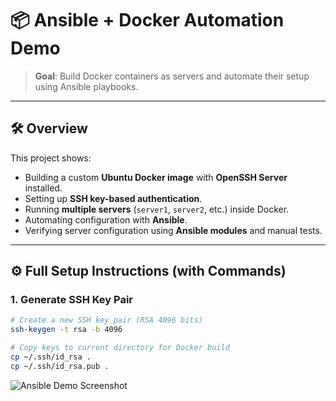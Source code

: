 # 📦 Ansible + Docker Automation Demo

> **Goal**: Build Docker containers as servers and automate their setup using Ansible playbooks.

---

## 🛠️ Overview

This project shows:
- Building a custom **Ubuntu Docker image** with **OpenSSH Server** installed.
- Setting up **SSH key-based authentication**.
- Running **multiple servers** (`server1`, `server2`, etc.) inside Docker.
- Automating configuration with **Ansible**.
- Verifying server configuration using **Ansible modules** and manual tests.

---

## ⚙️ Full Setup Instructions (with Commands)

### 1. Generate SSH Key Pair
```bash
# Create a new SSH key pair (RSA 4096 bits)
ssh-keygen -t rsa -b 4096

# Copy keys to current directory for Docker build
cp ~/.ssh/id_rsa .
cp ~/.ssh/id_rsa.pub .
```

![Ansible Demo Screenshot](ansible-demo/Screenshot%20from%202025-04-28%2020-09-00.png)

